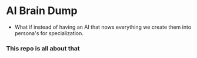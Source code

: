 # AI Brain Dump

- What if instead of having an AI that nows everything we create them into persona's for specialization.

### This repo is all about that
